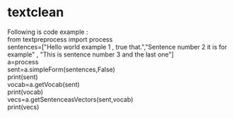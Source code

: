 # textclean

Following is code example :<br>
from textpreprocess import process<br>
sentences=["Hello world example 1 , true that.","Sentence number 2 it is for example" , "This is sentence number 3 and the last one"]<br>
a=process<br>
sent=a.simpleForm(sentences,False)<br>
print(sent)<br>
vocab=a.getVocab(sent)<br>
print(vocab)<br>
vecs=a.getSentenceasVectors(sent,vocab)<br>
print(vecs)<br>
